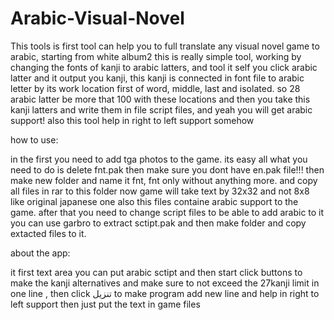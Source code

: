 # Arabic-Visual-Novel
This tools is first tool can help you to full translate any visual novel game to arabic, starting from white album2
this is really simple tool, working by changing the fonts of kanji to arabic latters, and tool it self you click arabic latter and it output you kanji, this kanji is connected in font file to arabic letter by its work location first of word, middle, last and isolated. so 28 arabic latter be more that 100 with these locations
and then you take this kanji latters and write them in file script files, and yeah you will get arabic support! also this tool help in right to left support somehow 

how to use: 

in the first you need to add tga photos to the game. 
its easy all what you need to do is delete fnt.pak then make sure you dont have en.pak file!!! 
then make new folder and name it fnt, fnt only without anything more.
and copy all files in rar to this folder
now game will take text by 32x32 and not 8x8 like original japanese one 
also this files containe arabic support to the game.
after that you need to change script files to be able to add arabic to it 
you can use garbro to extract sctipt.pak and then make folder and copy extacted files to it.

about the app:

it first text area you can put arabic sctipt and then start click buttons to make the kanji alternatives and make sure to not exceed the 27kanji limit in one line , then click تنزيل to make program add new line and help in right to left support
then just put the text in game files 
